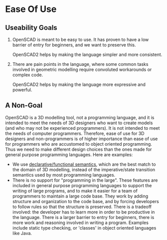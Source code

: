 # Ease Of Use

## Useability Goals
 1. OpenSCAD is meant to be easy to use.
    It has proven to have a low barrier of entry for beginners,
    and we want to preserve this.

    OpenSCAD2 helps by making the language simpler and more consistent.

 2. There are pain points in the language, where some common tasks involved
    in geometric modelling require convoluted workarounds or complex code.

    OpenSCAD2 helps by making the language more expressive and powerful.

## A Non-Goal
OpenSCAD is a 3D modelling tool, not a programming language,
and it is intended to meet the needs of 3D designers who want to create models
(and who may not be experienced programmers). It is not intended to meet the
needs of computer programmers. Therefore, ease of use for 3D designers and non-programmers
is of higher importance than ease of use for programmers who are accustomed to
object oriented programming. Thus we need to make different design choices than
the ones made for general purpose programming languages.
Here are examples:
* We use [declarative/functional semantics](Declarative_Semantics.md),
  which are the best match to the domain of 3D modelling,
  instead of the imperative/state transition semantics
  used by most programming languages.
* There is no support for "programming in the large".
  These features are included in general purpose programming languages
  to support the writing of large programs, and to make it easier for a
  team of programmers to maintain a large code base.
  They work by adding structure and organization to the code base,
  and by forcing developers to follow rules so that the structure is
  preserved.
  There is a tradeoff involved: the developer has to learn more in
  order to be productive in the language. There is a larger barrier to
  entry for beginners, there is more work and reasoning involved in
  writing a program. Examples include static type checking,
  or 'classes' in object oriented languages like Java.

